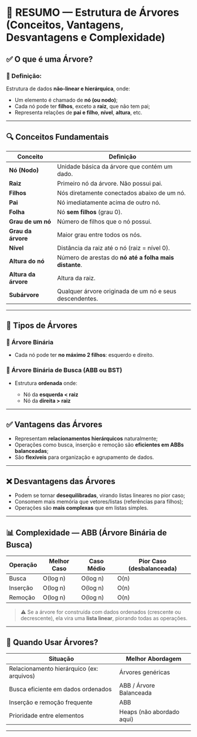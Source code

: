 # 🌳 RESUMO — Estrutura de Árvores (Conceitos, Vantagens, Desvantagens e Complexidade)

## ✅ O que é uma Árvore?

### 📌 Definição:

Estrutura de dados **não-linear e hierárquica**, onde:

* Um elemento é chamado de **nó (ou nodo)**;
* Cada nó pode ter **filhos**, exceto a **raiz**, que não tem pai;
* Representa relações de **pai e filho**, **nível**, **altura**, etc.

---

## 🔍 Conceitos Fundamentais

| Conceito             | Definição                                               |
| -------------------- | ------------------------------------------------------- |
| **Nó (Nodo)**        | Unidade básica da árvore que contém um dado.            |
| **Raiz**             | Primeiro nó da árvore. Não possui pai.                  |
| **Filhos**           | Nós diretamente conectados abaixo de um nó.             |
| **Pai**              | Nó imediatamente acima de outro nó.                     |
| **Folha**            | Nó **sem filhos** (grau 0).                             |
| **Grau de um nó**    | Número de filhos que o nó possui.                       |
| **Grau da árvore**   | Maior grau entre todos os nós.                          |
| **Nível**            | Distância da raiz até o nó (raiz = nível 0).            |
| **Altura do nó**     | Número de arestas do **nó até a folha mais distante**.  |
| **Altura da árvore** | Altura da raiz.                                         |
| **Subárvore**        | Qualquer árvore originada de um nó e seus descendentes. |

---

## 🌲 Tipos de Árvores

### 🔹 Árvore Binária

* Cada nó pode ter **no máximo 2 filhos**: esquerdo e direito.

### 🔹 Árvore Binária de Busca (ABB ou BST)

* Estrutura **ordenada** onde:

  * Nó da **esquerda < raiz**
  * Nó da **direita > raiz**

---

## ✅ Vantagens das Árvores

* Representam **relacionamentos hierárquicos** naturalmente;
* Operações como busca, inserção e remoção são **eficientes em ABBs balanceadas**;
* São **flexíveis** para organização e agrupamento de dados.

---

## ❌ Desvantagens das Árvores

* Podem se tornar **desequilibradas**, virando listas lineares no pior caso;
* Consomem mais memória que vetores/listas (referências para filhos);
* Operações são **mais complexas** que em listas simples.

---

## 📊 Complexidade — ABB (Árvore Binária de Busca)

| Operação | Melhor Caso | Caso Médio | Pior Caso (desbalanceada) |
| -------- | ----------- | ---------- | ------------------------- |
| Busca    | O(log n)    | O(log n)   | O(n)                      |
| Inserção | O(log n)    | O(log n)   | O(n)                      |
| Remoção  | O(log n)    | O(log n)   | O(n)                      |

> ⚠️ Se a árvore for construída com dados ordenados (crescente ou decrescente), ela vira uma **lista linear**, piorando todas as operações.

---

## 🧠 Quando Usar Árvores?

| Situação                                  | Melhor Abordagem          |
| ----------------------------------------- | ------------------------- |
| Relacionamento hierárquico (ex: arquivos) | Árvores genéricas         |
| Busca eficiente em dados ordenados        | ABB / Árvore Balanceada   |
| Inserção e remoção frequente              | ABB                       |
| Prioridade entre elementos                | Heaps (não abordado aqui) |

---

